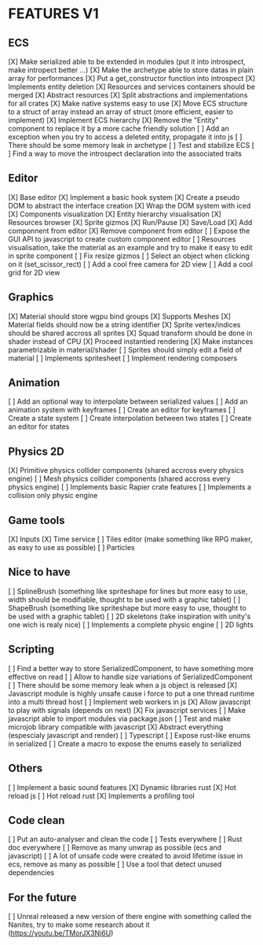 # FEATURES V1

## ECS

[X] Make serialized able to be extended in modules (put it into introspect, make intropect better ...)
[X] Make the archetype able to store datas in plain array for performances
[X] Put a get_constructor function into introspect
[X] Implements entity deletion
[X] Resources and services containers should be merged
[X] Abstract resources
[X] Split abstractions and implementations for all crates
[X] Make native systems easy to use
[X] Move ECS structure to a struct of array instead an array of struct (more efficient, easier to implement)
[X] Implement ECS hierarchy
[X] Remove the "Entity" component to replace it by a more cache friendly solution
[ ] Add an exception when you try to access a deleted entity, propagate it into js
[ ] There should be some memory leak in archetype
[ ] Test and stabilize ECS
[ ] Find a way to move the introspect declaration into the associated traits

## Editor

[X] Base editor
[X] Implement a basic hook system
[X] Create a pseudo DOM to abstract the interface creation
[X] Wrap the DOM system with iced
[X] Components visualization
[X] Entity hierarchy visualisation
[X] Resources browser
[X] Sprite gizmos
[X] Run/Pause
[X] Save/Load
[X] Add componnent from editor
[X] Remove component from editor
[ ] Expose the GUI API to javascript to create custom component editor
[ ] Resources visualisation, take the material as an example and try to make it easy to edit in sprite component
[ ] Fix resize gizmos
[ ] Select an object when clicking on it (set_scissor_rect)
[ ] Add a cool free camera for 2D view
[ ] Add a cool grid for 2D view

## Graphics

[X] Material should store wgpu bind groups
[X] Supports Meshes
[X] Material fields should now be a string identifier
[X] Sprite vertex/indices should be shared accross all sprites
[X] Squad transform should be done in shader instead of CPU
[X] Proceed instantied rendering
[X] Make instances parametrizable in material/shader
[ ] Sprites should simply edit a field of material
[ ] Implements spritesheet
[ ] Implement rendering composers

## Animation

[ ] Add an optional way to interpolate between serialized values
[ ] Add an animation system with keyframes
[ ] Create an editor for keyframes
[ ] Create a state system
[ ] Create interpolation between two states
[ ] Create an editor for states

## Physics 2D

[X] Primitive physics collider components (shared accross every physics engine)
[ ] Mesh physics collider components (shared accross every physics engine)
[ ] Implements basic Rapier crate features
[ ] Implements a collision only physic engine

## Game tools

[X] Inputs
[X] Time service
[ ] Tiles editor (make something like RPG maker, as easy to use as possible)
[ ] Particles

## Nice to have

[ ] SplineBrush (something like spriteshape for lines but more easy to use, width should be modifiable, thought to be used with a graphic tablet)
[ ] ShapeBrush (something like spriteshape but more easy to use, thought to be used with a graphic tablet)
[ ] 2D skeletons (take inspiration with unity's one wich is realy nice)
[ ] Implements a complete physic engine
[ ] 2D lights

## Scripting

[ ] Find a better way to store SerializedComponent, to have something more effective on read
[ ] Allow to handle size variations of SerializedComponent
[ ] There should be some memory leak when a js object is released
[X] Javascript module is highly unsafe cause i force to put a one thread runtime into a multi thread host
[ ] Implement web workers in js
[X] Allow javascript to play with signals (depends on next)
[X] Fix javascript services
[ ] Make javascript able to import modules via package.json
[ ] Test and make microjob library compatible with javascript
[X] Abstract everything (espescialy javascript and render)
[ ] Typescript
[ ] Expose rust-like enums in serialized
[ ] Create a macro to expose the enums easely to serialized

## Others

[ ] Implement a basic sound features
[X] Dynamic libraries rust
[X] Hot reload js
[ ] Hot reload rust
[X] Implements a profiling tool

## Code clean

[ ] Put an auto-analyser and clean the code
[ ] Tests everywhere
[ ] Rust doc everywhere
[ ] Remove as many unwrap as possible (ecs and javascript)
[ ] A lot of unsafe code were created to avoid lifetime issue in ecs, remove as many as possible
[ ] Use a tool that detect unused dependencies

## For the future

[ ] Unreal released a new version of there engine with something called the Nanites, try to make some research about it (https://youtu.be/TMorJX3Nj6U)